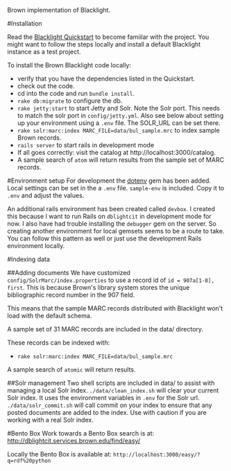Brown implementation of Blacklight.

#Installation

Read the [Blacklight Quickstart](https://github.com/projectblacklight/blacklight/wiki/Quickstart) to become famiilar with the project.  You might want to follow the steps locally and install a default Blacklight instance as a test project.

To install the Brown Blacklight code locally:

 * verify that you have the dependencies listed in the Quickstart.
 * check out the code.
 * cd into the code and run `bundle install`.
 * `rake db:migrate` to configure the db.
 * `rake jetty:start` to start Jetty and Solr.  Note the Solr port.  This needs to match the solr port in `config/jetty.yml`. Also see below about setting up your environment using a `.env` file.  The SOLR_URL can be set there.
 * `rake solr:marc:index MARC_FILE=data/bul_sample.mrc` to index sample Brown records.
 * `rails server` to start rails in development mode
 * If all goes correctly: visit the catalog at http://localhost:3000/catalog.
 * A sample search of `atom` will return results from the sample set of MARC records.

#Environment setup
For development the [dotenv](https://github.com/bkeepers/dotenv) gem has been added.  Local settings can be set in the a `.env` file.  `sample-env` is included. Copy it to `.env` and adjust the values.

An additional rails environment has been created called `devbox`.  I created this because I want to run Rails on `dblightcit` in development mode for now.  I also have had trouble installing the `debugger` gem on the server.  So creating another environment for local gemsets seems to be a route to take.  You can follow this pattern as well or just use the development Rails environment locally.

#Indexing data

##Adding documents
We have customized `config/SolrMarc/index.properties` to use a record id of `id = 907a[1-8], first`.  This is because Brown's library system stores the unique bibliographic record number in the 907 field.

This means that the sample MARC records distributed with Blacklight won't load with the default schema.

A sample set of 31 MARC records are included in the data/ directory.

These records can be indexed with:

 * `rake solr:marc:index MARC_FILE=data/bul_sample.mrc`

A sample search of `atomic` will return results.

##Solr management
Two shell scripts are included in data/ to assist with managing a local Solr index.  `./data/clean_index.sh` will clear your current Solr index.  It uses the environment variables in `.env` for the Solr url.  `./data/solr_commit.sh` will call commit on your index to ensure that any posted documents are added to the index.  Use with caution if you are working with a real Solr index.


#Bento Box
Work towards a Bento Box search is at: http://dblightcit.services.brown.edu/find/easy/

Locally the Bento Box is available at: `http://localhost:3000/easy/?q=rdf%20python`
